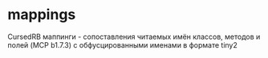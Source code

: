 # mappings
CursedRB маппинги - сопоставления читаемых имён классов, методов и полей (MCP b1.7.3) с обфусцированными именами в формате tiny2
